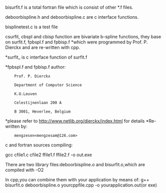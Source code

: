 
bisurfit.f is a total fortran file which is consist of other *.f files.

deboorbispline.h and deboorbispline.c are c interface functions.

bisplinetest.c is a test file

csurfit, cbspl and cbisp function are bivariate b-spline functions, they base on surfit.f, fpbspl.f and fpbisp.f
*which were programmed by Prof. P. Dierckx and are re-written with cpp.

*surfit_ is c interface function of surfit.f

*fpbspl.f and fpbisp.f author:

        Prof. P. Dierckx
	
		Department of Computer Science
		
		K.U.Leuven
		
		Celestijnenlaan 200 A
		
		B 3001, Heverlee, Belgium 
	
*please refer to http://www.netlib.org/dierckx/index.html for details
*Re-written by:

        mengzesen<mengzesam@126.com>

c and fortran sources compiling:

gcc cfile1.c cfile2 ffile1.f ffile2.f -o out.exe

There are two library files:deboorbispline.o and bisurfit.o,which are compiled with -O2

In cpp,you can combine them with your application by means of:
g++ bisurfit.o deboorbispline.o  yourcppfile.cpp -o yourapplication.out(or exe)
